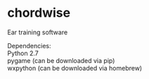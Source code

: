 # chordwise
Ear training software

Dependencies:  
Python 2.7  
pygame (can be downloaded via pip)  
wxpython (can be downloaded via homebrew)  
